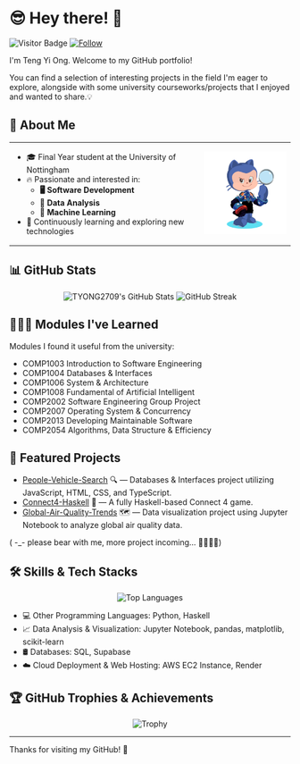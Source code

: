 # 😎 Hey there! 👋
![Visitor Badge](https://visitor-badge.laobi.icu/badge?page_id=TYONG2709) [![Follow](https://img.shields.io/github/followers/TYONG2709?label=Follow&style=social)](https://github.com/TYONG2709)

I'm Teng Yi Ong. Welcome to my GitHub portfolio! 

You can find a selection of interesting projects in the field I'm eager to explore, alongside with some university courseworks/projects that I enjoyed and wanted to share.💡 

## 🚀 About Me
<table style="border:none;">
  <tr>
    <td style="border:none;">
        <ul>
            <li>🎓 Final Year student at the University of Nottingham</li>
            <li>🔥 Passionate and interested in: 
                <ul><strong>
                    <li>🖥️ Software Development</li>
                    <li>📶 Data Analysis</li>
                    <li>🤖 Machine Learning</li>
                </strong></ul>
            </li>
            <li>🌱 Continuously learning and exploring new technologies</li>
    </td>
    <td style="border:none;">
      <img src="src/assets/octocat.png" width=200px alt="Octocat" />
    </td>
  </tr>
</table>

## 📊 GitHub Stats
<p align="center">
  <img src="https://github-readme-stats.vercel.app/api?username=TYONG2709&show_icons=true&hide_border=true&theme=tokyonight" height=170px alt="TYONG2709's GitHub Stats" />
  <img src="https://streak-stats.demolab.com?user=TYONG2709&hide_border=true&theme=tokyonight" height=170px alt="GitHub Streak" />
</p>

## 👩🏻‍💻 Modules I've Learned
Modules I found it useful from the university:
- COMP1003 Introduction to Software Engineering
- COMP1004 Databases & Interfaces
- COMP1006 System & Architecture
- COMP1008 Fundamental of Artificial Intelligent
- COMP2002 Software Engineering Group Project
- COMP2007 Operating System & Concurrency
- COMP2013 Developing Maintainable Software
- COMP2054 Algorithms, Data Structure & Efficiency

## 📂 Featured Projects
- [People-Vehicle-Search](https://github.com/TYONG2709/People-Vehicle-Search) 🔍 — Databases & Interfaces project utilizing JavaScript, HTML, CSS, and TypeScript.
- [Connect4-Haskell](https://github.com/TYONG2709/Connect4-Haskell) 🧩 — A fully Haskell-based Connect 4 game.
- [Global-Air-Quality-Trends](https://github.com/TYONG2709/Global-Air-Quality-Trends) 🗺 — Data visualization project using Jupyter Notebook to analyze global air quality data.

( -_- please bear with me, more project incoming... 🏃🏻‍♀️‍➡️)

## 🛠️ Skills & Tech Stacks
<p align="center">
  <img src="https://github-readme-stats.vercel.app/api/top-langs/?username=TYONG2709&layout=compact&hide_border=true&theme=tokyonight" alt="Top Languages" />
</p>

- 💻 Other Programming Languages: Python, Haskell
- 📈 Data Analysis & Visualization: Jupyter Notebook, pandas, matplotlib, scikit-learn
- 🛢️ Databases: SQL, Supabase
- ☁️ Cloud Deployment & Web Hosting: AWS EC2 Instance, Render

## 🏆 GitHub Trophies & Achievements
<p align="center">
  <img src="https://github-profile-trophy.vercel.app/?username=TYONG2709&theme=darkhub" alt="Trophy" />
</p>

---

Thanks for visiting my GitHub! 🙌

